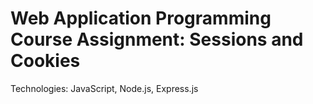 # <span id="tjidtitle">Web Application Programming Course Assignment: Sessions and Cookies</span>

<div>Technologies: <span id="tjidtechs">JavaScript, Node.js, Express.js</span></div>
<br />
